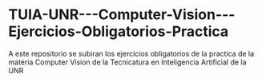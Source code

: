 # TUIA-UNR---Computer-Vision---Ejercicios-Obligatorios-Practica
A este repositorio se subiran los ejercicios obligatorios de la practica de la materia Computer Vision de la Tecnicatura en Inteligencia Artificial de la UNR
